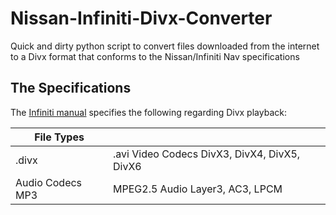 # Nissan-Infiniti-Divx-Converter
Quick and dirty python script to convert files downloaded from the internet to a Divx format that conforms to the Nissan/Infiniti Nav specifications

## The Specifications

The [Infiniti manual](https://owners.infinitiusa.com/content/manualsandguides/QX50/2016/2016-qx50-owner-manual.pdf) specifies the following regarding Divx playback: 

| File Types | |
|-|-|
| .divx | .avi Video Codecs DivX3, DivX4, DivX5, DivX6 |
| Audio Codecs MP3 | MPEG2.5 Audio Layer3, AC3, LPCM |
